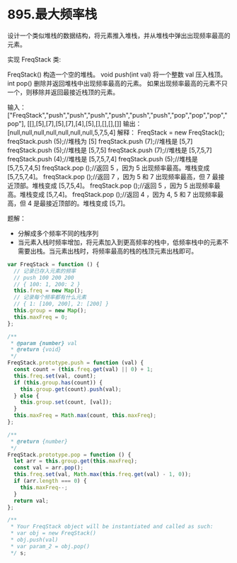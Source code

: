 # 895.最大频率栈

设计一个类似堆栈的数据结构，将元素推入堆栈，并从堆栈中弹出出现频率最高的元素。

实现 FreqStack 类:

FreqStack() 构造一个空的堆栈。
void push(int val) 将一个整数 val 压入栈顶。
int pop() 删除并返回堆栈中出现频率最高的元素。
如果出现频率最高的元素不只一个，则移除并返回最接近栈顶的元素。

输入：
["FreqStack","push","push","push","push","push","push","pop","pop","pop","pop"],
[[],[5],[7],[5],[7],[4],[5],[],[],[],[]]
输出：[null,null,null,null,null,null,null,5,7,5,4]
解释：
FreqStack = new FreqStack();
freqStack.push (5);//堆栈为 [5]
freqStack.push (7);//堆栈是 [5,7]
freqStack.push (5);//堆栈是 [5,7,5]
freqStack.push (7);//堆栈是 [5,7,5,7]
freqStack.push (4);//堆栈是 [5,7,5,7,4]
freqStack.push (5);//堆栈是 [5,7,5,7,4,5]
freqStack.pop ();//返回 5 ，因为 5 出现频率最高。堆栈变成 [5,7,5,7,4]。
freqStack.pop ();//返回 7 ，因为 5 和 7 出现频率最高，但 7 最接近顶部。堆栈变成 [5,7,5,4]。
freqStack.pop ();//返回 5 ，因为 5 出现频率最高。堆栈变成 [5,7,4]。
freqStack.pop ();//返回 4 ，因为 4, 5 和 7 出现频率最高，但 4 是最接近顶部的。堆栈变成 [5,7]。

题解：

- 分解成多个频率不同的栈序列
- 当元素入栈时频率增加，将元素加入到更高频率的栈中，低频率栈中的元素不需要出栈。当元素出栈时，将频率最高的栈的栈顶元素出栈即可。

```js
var FreqStack = function () {
  // 记录已存入元素的频率
  // push 100 200 200
  // { 100: 1, 200: 2 }
  this.freq = new Map();
  // 记录每个频率都有什么元素
  // { 1: [100, 200], 2: [200] }
  this.group = new Map();
  this.maxFreq = 0;
};

/**
 * @param {number} val
 * @return {void}
 */
FreqStack.prototype.push = function (val) {
  const count = (this.freq.get(val) || 0) + 1;
  this.freq.set(val, count);
  if (this.group.has(count)) {
    this.group.get(count).push(val);
  } else {
    this.group.set(count, [val]);
  }
  this.maxFreq = Math.max(count, this.maxFreq);
};

/**
 * @return {number}
 */
FreqStack.prototype.pop = function () {
  let arr = this.group.get(this.maxFreq);
  const val = arr.pop();
  this.freq.set(val, Math.max(this.freq.get(val) - 1, 0));
  if (arr.length === 0) {
    this.maxFreq--;
  }
  return val;
};

/**
 * Your FreqStack object will be instantiated and called as such:
 * var obj = new FreqStack()
 * obj.push(val)
 * var param_2 = obj.pop()
 */ s;
```
